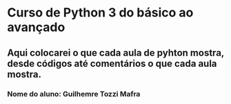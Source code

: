 # Curso de Python 3 do básico ao avançado 

## Aqui colocarei o que cada aula de pyhton mostra, desde códigos até comentários o que cada aula mostra.

### Nome do aluno: Guilhemre Tozzi Mafra
